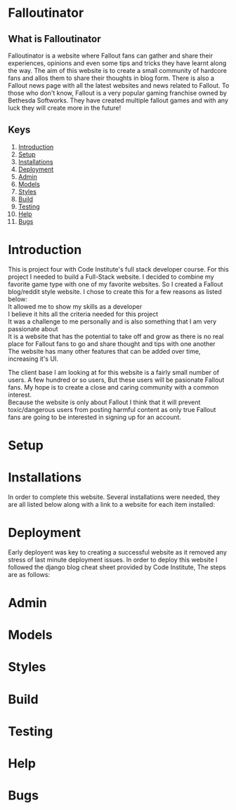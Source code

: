 # Falloutinator  

## What is Falloutinator
Falloutinator is a website where Fallout fans can gather and share their experiences, opinions and even some tips and tricks they have learnt along the way. The aim of this website is to create a small community of hardcore fans and allos them to share their thoughts in blog form. There is also a Fallout news page with all the latest websites and news related to Fallout. To those who don't know, Fallout is a very popular gaming franchise owned by Bethesda Softworks. They have created multiple fallout games and with any luck they will create more in the future!

## Keys  
1. [ Introduction ](#introduction)
2. [ Setup ](#setup)
3. [ Installations ](#installations)
4. [ Deployment ](#deployment)
5. [ Admin ](#admin)
6. [ Models ](#models)
7. [ Styles ](#styles)
8. [ Build ](#build)
9. [Testing ](#testing)
10. [ Help ](#help)
11. [ Bugs ](#bugs)

<a name="introduction"></a>
# Introduction
This is project four with Code Institute's full stack developer course. For this project I needed to build a Full-Stack website. I decided to combine my favorite game type with one of my favorite websites. So I created a Fallout blog/reddit style website. I chose to create this for a few reasons as listed below:  
It allowed me to show my skills as a developer  
I believe it hits all the criteria needed for this project  
It was a challenge to me personally and is also something that I am very passionate about  
It is a website that has the potential to take off and grow as there is no real place for Fallout fans to go and share thought and tips with one another  
The website has many other features that can be added over time, increasing it's UI.  

The client base I am looking at for this website is a fairly small number of users. A few hundred or so users, But these users will be pasionate Fallout fans. My hope is to create a close and caring community with a common interest.  
Because the website is only about Fallout I think that it will prevent toxic/dangerous users from posting harmful content as only true Fallout fans are going to be interested in signing up for an account.


<a name="setup"></a>
# Setup

<a name="installations"></a>
# Installations
In order to complete this website. Several installations were needed, they are all listed below along with a link to a website for each item installed:  


<a name="deployment"></a>
# Deployment
Early deployent was key to creating a successful website as it removed any stress of last minute deployment issues. 
In order to deploy this website I followed the django blog cheat sheet provided by Code Institute, The steps are as follows:  


<a name="admin"></a>
# Admin

<a name="models"></a>
# Models

<a name="styles"></a>
# Styles

<a name="build"></a>
# Build

<a name="testing"></a>
# Testing

<a name="help"></a>
# Help

<a name="bugs"></a>
# Bugs

